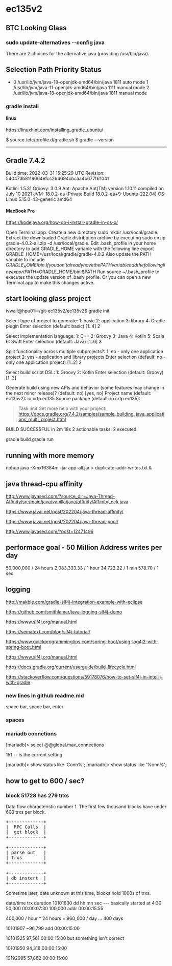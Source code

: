 # ec135v2
## BTC Looking Glass


### sudo update-alternatives --config java
There are 2 choices for the alternative java (providing /usr/bin/java).

  Selection    Path                                         Priority   Status
------------------------------------------------------------
* 0            /usr/lib/jvm/java-18-openjdk-amd64/bin/java   1811      auto mode
  1            /usr/lib/jvm/java-11-openjdk-amd64/bin/java   1111      manual mode
  2            /usr/lib/jvm/java-18-openjdk-amd64/bin/java   1811      manual mode


### gradle install
#### linux
https://linuxhint.com/installing_gradle_ubuntu/


$ source /etc/profile.d/gradle.sh
$ gradle --version

------------------------------------------------------------
Gradle 7.4.2
------------------------------------------------------------

Build time:   2022-03-31 15:25:29 UTC
Revision:     540473b8118064efcc264694cbcaa4b677f61041

Kotlin:       1.5.31
Groovy:       3.0.9
Ant:          Apache Ant(TM) version 1.10.11 compiled on July 10 2021
JVM:          18.0.2-ea (Private Build 18.0.2-ea+9-Ubuntu-222.04)
OS:           Linux 5.15.0-43-generic amd64


#### MacBook Pro
https://kodejava.org/how-do-i-install-gradle-in-os-x/

Open Terminal.app.
Create a new directory sudo mkdir /usr/local/gradle.
Extract the downloaded Gradle distribution archive by executing sudo unzip gradle-4.0.2-all.zip -d /usr/local/gradle.
Edit .bash_profile in your home directory to add GRADLE_HOME variable with the following line export GRADLE_HOME=/usr/local/gradle/gradle-4.0.2
Also update the PATH variable to include $GRADLE_HOME/bin. If you don’t already have the PATH variable add the following line export PATH=$GRADLE_HOME/bin:$PATH
Run source ~/.bash_profile to executes the update version of .bash_profile. Or you can open a new Terminal.app to make this changes active.

## start looking glass project

ivwall@hpu01:~/git-ec135v2/ec135v2$ gradle init

Select type of project to generate:
  1: basic
  2: application
  3: library
  4: Gradle plugin
Enter selection (default: basic) [1..4] 2

Select implementation language:
  1: C++
  2: Groovy
  3: Java
  4: Kotlin
  5: Scala
  6: Swift
Enter selection (default: Java) [1..6] 3

Split functionality across multiple subprojects?:
  1: no - only one application project
  2: yes - application and library projects
Enter selection (default: no - only one application project) [1..2] 2

Select build script DSL:
  1: Groovy
  2: Kotlin
Enter selection (default: Groovy) [1..2] 

Generate build using new APIs and behavior (some features may change in the next minor release)? (default: no) [yes, no] 
Project name (default: ec135v2): io.crtp.ec135
Source package (default: io.crtp.ec135): 

> Task :init
Get more help with your project: https://docs.gradle.org/7.4.2/samples/sample_building_java_applications_multi_project.html

BUILD SUCCESSFUL in 2m 18s
2 actionable tasks: 2 executed


 gradle build
 gradle run

 ## running with more memory
 nohup java -Xmx16384m -jar app-all.jar > duplicate-addr-writes.txt &



 ## java thread-cpu affinity
 http://www.javased.com/?source_dir=Java-Thread-Affinity/src/main/java/vanilla/java/affinity/AffinityLock.java

https://www.javai.net/post/202204/java-thread-affinity/

https://www.javai.net/post/202204/java-thread-pool/

http://www.javased.com/?post=12471496


## performace goal - 50 Million Address writes per day
50,000,000    / 24 hours
 2,083,333.33 /  1 hour
    34,722.22 /  1 min
       578.70 /  1 sec




## logging
http://makble.com/gradle-slf4j-integration-example-with-eclipse

https://github.com/smithlamar/java-logging-slf4j-demo

https://www.slf4j.org/manual.html

https://sematext.com/blog/slf4j-tutorial/

https://www.quickprogrammingtips.com/spring-boot/using-log4j2-with-spring-boot.html

https://www.slf4j.org/manual.html

https://docs.gradle.org/current/userguide/build_lifecycle.html

https://stackoverflow.com/questions/59178076/how-to-set-slf4j-in-intellij-with-gradle



### new lines in github readme.md
space bar, space bar, enter

### spaces

### mariadb connetions
[mariadb]> select @@global.max_connections

151 -- is the current setting

[mariadb]> show status like 'Conn%';
[mariadb]> show status like '%onn%';


## how to get to 600 / sec?

### block 51728 has 279 trxs

Data flow characteristic number 1.
The first few thousand blocks have under 600 trxs per block.
<pre>
+-------------+  
|  RPC Calls  |  
|  get block  |  
+-------------+  

+-------------+
| parse out   |
| trxs        |
+-------------+

+-------------+
| db instert  |
+-------------+   
</pre>

Sometime later, date unknown at this time, blocks hold 1000s of trxs.

date/time     trx            duration
10101630                     dd hh mn sec  --- basically started at 4:30
             50,000          00:00:07:30
            100,000 addr     00:00:15:55

400,000 / hour * 24 hours = 960_000 / day ... 400 days

10101907
            ~96,799 add     00:00:15:00

10101925     97,561         00:00:15:00
    but something isn't correct 

10101950     94,318         00:00:15:00

19192995     57,862         00:00:15:00


